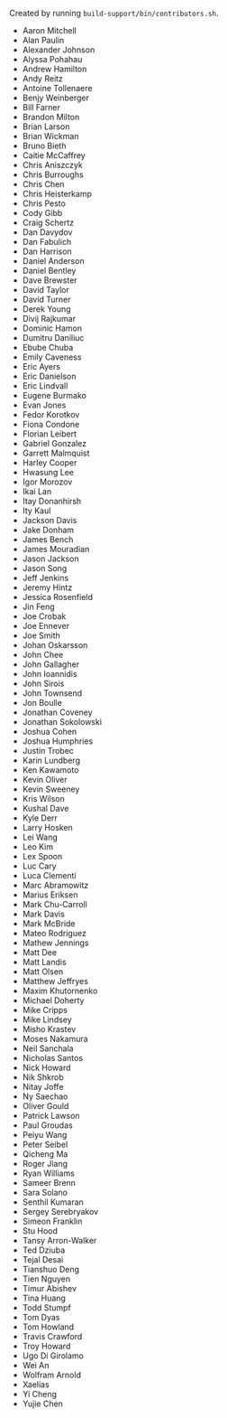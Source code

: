 Created by running `build-support/bin/contributors.sh`.

+ Aaron Mitchell
+ Alan Paulin
+ Alexander Johnson
+ Alyssa Pohahau
+ Andrew Hamilton
+ Andy Reitz
+ Antoine Tollenaere
+ Benjy Weinberger
+ Bill Farner
+ Brandon Milton
+ Brian Larson
+ Brian Wickman
+ Bruno Bieth
+ Caitie McCaffrey
+ Chris Aniszczyk
+ Chris Burroughs
+ Chris Chen
+ Chris Heisterkamp
+ Chris Pesto
+ Cody Gibb
+ Craig Schertz
+ Dan Davydov
+ Dan Fabulich
+ Dan Harrison
+ Daniel Anderson
+ Daniel Bentley
+ Dave Brewster
+ David Taylor
+ David Turner
+ Derek Young
+ Divij Rajkumar
+ Dominic Hamon
+ Dumitru Daniliuc
+ Ebube Chuba
+ Emily Caveness
+ Eric Ayers
+ Eric Danielson
+ Eric Lindvall
+ Eugene Burmako
+ Evan Jones
+ Fedor Korotkov
+ Fiona Condone
+ Florian Leibert
+ Gabriel Gonzalez
+ Garrett Malmquist
+ Harley Cooper
+ Hwasung Lee
+ Igor Morozov
+ Ikai Lan
+ Itay Donanhirsh
+ Ity Kaul
+ Jackson Davis
+ Jake Donham
+ James Bench
+ James Mouradian
+ Jason Jackson
+ Jason Song
+ Jeff Jenkins
+ Jeremy Hintz
+ Jessica Rosenfield
+ Jin Feng
+ Joe Crobak
+ Joe Ennever
+ Joe Smith
+ Johan Oskarsson
+ John Chee
+ John Gallagher
+ John Ioannidis
+ John Sirois
+ John Townsend
+ Jon Boulle
+ Jonathan Coveney
+ Jonathan Sokolowski
+ Joshua Cohen
+ Joshua Humphries
+ Justin Trobec
+ Karin Lundberg
+ Ken Kawamoto
+ Kevin Oliver
+ Kevin Sweeney
+ Kris Wilson
+ Kushal Dave
+ Kyle Derr
+ Larry Hosken
+ Lei Wang
+ Leo Kim
+ Lex Spoon
+ Luc Cary
+ Luca Clementi
+ Marc Abramowitz
+ Marius Eriksen
+ Mark Chu-Carroll
+ Mark Davis
+ Mark McBride
+ Mateo Rodriguez
+ Mathew Jennings
+ Matt Dee
+ Matt Landis
+ Matt Olsen
+ Matthew Jeffryes
+ Maxim Khutornenko
+ Michael Doherty
+ Mike Cripps
+ Mike Lindsey
+ Misho Krastev
+ Moses Nakamura
+ Neil Sanchala
+ Nicholas Santos
+ Nick Howard
+ Nik Shkrob
+ Nitay Joffe
+ Ny Saechao
+ Oliver Gould
+ Patrick Lawson
+ Paul Groudas
+ Peiyu Wang
+ Peter Seibel
+ Qicheng Ma
+ Roger Jiang
+ Ryan Williams
+ Sameer Brenn
+ Sara Solano
+ Senthil Kumaran
+ Sergey Serebryakov
+ Simeon Franklin
+ Stu Hood
+ Tansy Arron-Walker
+ Ted Dziuba
+ Tejal Desai
+ Tianshuo Deng
+ Tien Nguyen
+ Timur Abishev
+ Tina Huang
+ Todd Stumpf
+ Tom Dyas
+ Tom Howland
+ Travis Crawford
+ Troy Howard
+ Ugo Di Girolamo
+ Wei An
+ Wolfram Arnold
+ Xaelias
+ Yi Cheng
+ Yujie Chen
